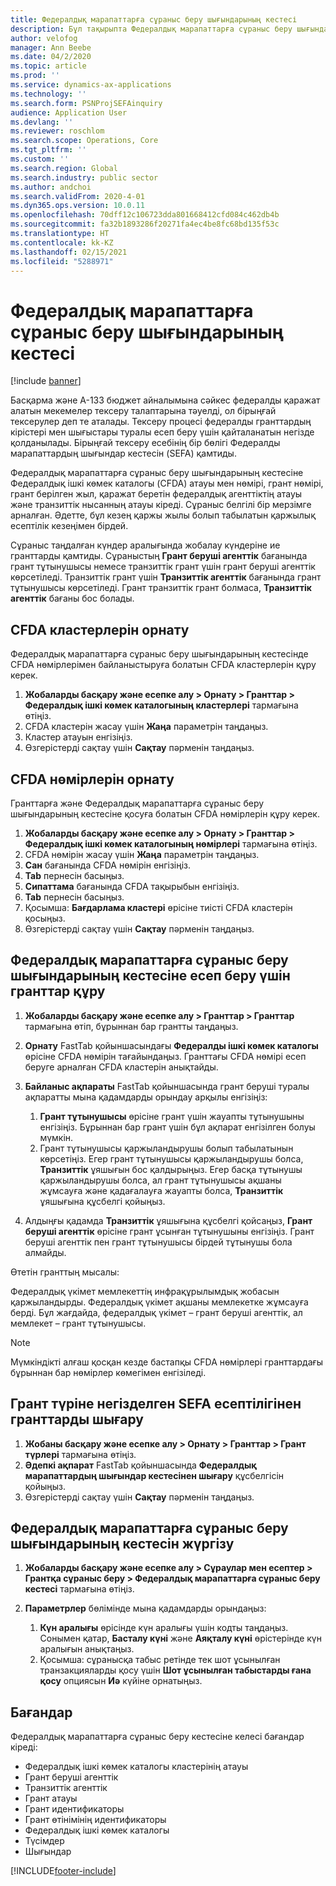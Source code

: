 ```yaml
---
title: Федералдық марапаттарға сұраныс беру шығындарының кестесі
description: Бұл тақырыпта Федералдық марапаттарға сұраныс беру шығындарының кестесі туралы ақпарат берілген.
author: velofog
manager: Ann Beebe
ms.date: 04/2/2020
ms.topic: article
ms.prod: ''
ms.service: dynamics-ax-applications
ms.technology: ''
ms.search.form: PSNProjSEFAinquiry
audience: Application User
ms.devlang: ''
ms.reviewer: roschlom
ms.search.scope: Operations, Core
ms.tgt_pltfrm: ''
ms.custom: ''
ms.search.region: Global
ms.search.industry: public sector
ms.author: andchoi
ms.search.validFrom: 2020-4-01
ms.dyn365.ops.version: 10.0.11
ms.openlocfilehash: 70dff12c106723dda801668412cfd084c462db4b
ms.sourcegitcommit: fa32b1893286f20271fa4ec4be8fc68bd135f53c
ms.translationtype: HT
ms.contentlocale: kk-KZ
ms.lasthandoff: 02/15/2021
ms.locfileid: "5288971"
---
```

# <a name="schedule-of-expenditures-of-federal-awards-inquiry"></a>Федералдық марапаттарға сұраныс беру шығындарының кестесі

[!include [banner](../includes/banner.md)]

Басқарма және A-133 бюджет айналымына сәйкес федералды қаражат алатын мекемелер тексеру талаптарына тәуелді, ол бірыңғай тексерулер деп те аталады. Тексеру процесі федералды гранттардың кірістері мен шығыстары туралы есеп беру үшін қайталанатын негізде қолданылады. Бірыңғай тексеру есебінің бір бөлігі Федералды марапаттардың шығындар кестесін (SEFA) қамтиды.

Федералдық марапаттарға сұраныс беру шығындарының кестесіне Федералдық ішкі көмек каталогы (CFDA) атауы мен нөмірі, грант нөмірі, грант берілген жыл, қаражат беретін федералдық агенттіктің атауы және транзиттік нысанның атауы кіреді. Сұраныс белгілі бір мерзімге арналған. Әдетте, бұл кезең қаржы жылы болып табылатын қаржылық есептілік кезеңімен бірдей.

Сұраныс таңдалған күндер аралығында жобалау күндеріне ие гранттарды қамтиды. Сұраныстың **Грант беруші агенттік** бағанында грант тұтынушысы немесе транзиттік грант үшін грант беруші агенттік көрсетіледі. Транзиттік грант үшін **Транзиттік агенттік** бағанында грант тұтынушысы көрсетіледі. Грант транзиттік грант болмаса, **Транзиттік агенттік** бағаны бос болады.

## <a name="set-up-the-cfda-clusters"></a>CFDA кластерлерін орнату

Федералдық марапаттарға сұраныс беру шығындарының кестесінде CFDA нөмірлерімен байланыстыруға болатын CFDA кластерлерін құру керек.

1. **Жобаларды басқару және есепке алу \> Орнату \> Гранттар \> Федералдық ішкі көмек каталогының кластерлері** тармағына өтіңіз.
2. CFDA кластерін жасау үшін **Жаңа** параметрін таңдаңыз.
3. Кластер атауын енгізіңіз.
4. Өзгерістерді сақтау үшін **Сақтау** пәрменін таңдаңыз.

## <a name="set-up-cfda-numbers"></a>CFDA нөмірлерін орнату

Гранттарға және Федералдық марапаттарға сұраныс беру шығындарының кестесіне қосуға болатын CFDA нөмірлерін құру керек.

1. **Жобаларды басқару және есепке алу \> Орнату \> Гранттар \> Федералдық ішкі көмек каталогының нөмірлері** тармағына өтіңіз.
2. CFDA нөмірін жасау үшін **Жаңа** параметрін таңдаңыз.
3. **Сан** бағанында CFDA нөмірін енгізіңіз.
4. **Tab** пернесін басыңыз.
5. **Сипаттама** бағанында CFDA тақырыбын енгізіңіз.
6. **Tab** пернесін басыңыз.
7. Қосымша: **Бағдарлама кластері** өрісіне тиісті CFDA кластерін қосыңыз.
8. Өзгерістерді сақтау үшін **Сақтау** пәрменін таңдаңыз.

## <a name="set-up-grants-to-report-for-the-schedule-of-expenditures-of-federal-awards-inquiry"></a>Федералдық марапаттарға сұраныс беру шығындарының кестесіне есеп беру үшін гранттар құру

1. **Жобаларды басқару және есепке алу \> Гранттар \> Гранттар** тармағына өтіп, бұрыннан бар грантты таңдаңыз.
2. **Орнату** FastTab қойыншасындағы **Федералды ішкі көмек каталогы** өрісіне CFDA нөмірін тағайындаңыз. Гранттағы CFDA нөмірі есеп беруге арналған CFDA кластерін анықтайды.
3. **Байланыс ақпараты** FastTab қойыншасында грант беруші туралы ақпаратты мына қадамдарды орындау арқылы енгізіңіз:

    1. **Грант тұтынушысы** өрісіне грант үшін жауапты тұтынушыны енгізіңіз. Бұрыннан бар грант үшін бұл ақпарат енгізілген болуы мүмкін.
    2. Грант тұтынушысы қаржыландырушы болып табылатынын көрсетіңіз. Егер грант тұтынушысы қаржыландырушы болса, **Транзиттік** ұяшығын бос қалдырыңыз. Егер басқа тұтынушы қаржыландырушы болса, ал грант тұтынушысы ақшаны жұмсауға және қадағалауға жауапты болса, **Транзиттік** ұяшығына құсбелгі қойыңыз.

4. Алдыңғы қадамда **Транзиттік** ұяшығына құсбелгі қойсаңыз, **Грант беруші агенттік** өрісіне грант ұсынған тұтынушыны енгізіңіз. Грант беруші агенттік пен грант тұтынушысы бірдей тұтынушы бола алмайды.

Өтетін гранттың мысалы:

Федералдық үкімет мемлекеттің инфрақұрылымдық жобасын қаржыландырды. Федералдық үкімет ақшаны мемлекетке жұмсауға берді. Бұл жағдайда, федералдық үкімет – грант беруші агенттік, ал мемлекет – грант тұтынушысы.

> [!NOTE] 
> Мүмкіндікті алғаш қосқан кезде бастапқы CFDA нөмірлері гранттардағы бұрыннан бар нөмірлер көмегімен енгізіледі.

## <a name="exclude-grants-from-sefa-reporting-based-on-the-grant-type"></a>Грант түріне негізделген SEFA есептілігінен гранттарды шығару

1. **Жобаны басқару және есепке алу \> Орнату \> Гранттар \> Грант түрлері** тармағына өтіңіз.
2. **Әдепкі ақпарат** FastTab қойыншасында **Федералдық марапаттардың шығындар кестесінен шығару** құсбелгісін қойыңыз.
3. Өзгерістерді сақтау үшін **Сақтау** пәрменін таңдаңыз.

## <a name="run-the-schedule-of-expenditures-of-federal-awards-inquiry"></a>Федералдық марапаттарға сұраныс беру шығындарының кестесін жүргізу

1. **Жобаларды басқару және есепке алу \> Сұраулар мен есептер \> Грантқа сұраныс беру \> Федералдық марапаттарға сұраныс беру кестесі** тармағына өтіңіз.
2. **Параметрлер** бөлімінде мына қадамдарды орындаңыз:

    1. **Күн аралығы** өрісінде күн аралығы үшін кодты таңдаңыз. Сонымен қатар, **Басталу күні** және **Аяқталу күні** өрістерінде күн аралығын анықтаңыз.
    2. Қосымша: сұранысқа табыс ретінде тек шот ұсынылған транзакцияларды қосу үшін **Шот ұсынылған табыстарды ғана қосу** опциясын **Иә** күйіне орнатыңыз.

## <a name="columns"></a>Бағандар

Федералдық марапаттарға сұраныс беру кестесіне келесі бағандар кіреді:

- Федералдық ішкі көмек каталогы кластерінің атауы
- Грант беруші агенттік
- Транзиттік агенттік
- Грант атауы
- Грант идентификаторы
- Грант өтінімінің идентификаторы
- Федералдық ішкі көмек каталогы
- Түсімдер
- Шығындар


[!INCLUDE[footer-include](../includes/footer-banner.md)]